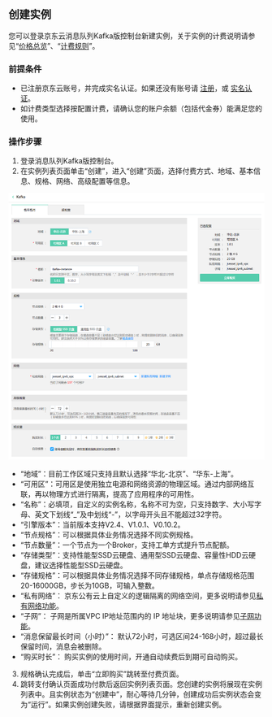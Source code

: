 ## 创建实例

您可以登录京东云消息队列Kafka版控制台新建实例，关于实例的计费说明请参见“[价格总览](../Pricing/Price-Overview.md)”、“[计费规则](../Pricing/Billing-Rules.md)”。

### 前提条件
- 已注册京东云账号，并完成实名认证。如果还没有账号请 [注册](https://accounts.jdcloud.com/p/regPage?source=jdcloud&ReturnUrl=https%3a%2f%2fuc.jdcloud.com%2fpassport%2fcomplete%3freturnUrl%3dhttps%3a%2f%2fwww.jdcloud.com)，或 [实名认证](https://uc.jdcloud.com/account/certify)。
- 如计费类型选择按配置计费，请确认您的账户余额（包括代金券）能满足您的使用。

### 操作步骤
1. 登录消息队列Kafka版控制台。</br>
2. 在实例列表页面单击“创建”，进入“创建”页面，选择付费方式、地域、基本信息、规格、网络、高级配置等信息。</br>

![查询1](../../../../image/Internet-Middleware/JCS-for-Kafka/创建实例.png)

* “地域”：目前工作区域只支持且默认选择“华北-北京”、“华东-上海”。</br>
* “可用区”：可用区是使用独立电源和网络资源的物理区域。通过内部网络互联，再以物理方式进行隔离，提高了应用程序的可用性。</br> 
* “名称”：必填项，自定义的实例名称，名称不可为空，只支持数字、大小写字母、英文下划线“_”及中划线“-”，以字母开头且不能超过32字符。</br>
* “引擎版本”：当前版本支持V2.4、V1.0.1、V0.10.2。</br>
* “节点规格”：可以根据具体业务情况选择不同实例规格。</br>
* “节点数量”：一个节点为一个Broker，支持工单方式提升节点配额。</br> 
* “存储类型”：支持性能型SSD云硬盘、通用型SSD云硬盘、容量性HDD云硬盘，建议选择性能型SSD云硬盘。</br>
* “存储规格”：可以根据具体业务情况选择不同存储规格，单点存储规格范围20-16000GB，步长为10GB，可输入整数。</br>
* “私有网络”： 京东公有云上自定义的逻辑隔离的网络空间，更多说明请参见[私有网络功能]( https://docs.jdcloud.com/cn/virtual-private-cloud/vpc-features)。</br>
* “子网”： 子网是所属VPC IP地址范围内的 IP 地址块，更多说明请参见[子网功能]( https://docs.jdcloud.com/cn/virtual-private-cloud/subnet-features)。</br>
* “消息保留最长时间（小时）”： 默认72小时，可选区间24-168小时，超过最长保留时间，消息会被删除。</br>
* “购买时长”： 购买实例的使用时间，开通自动续费后到期可自动购买。</br>

3. 规格确认完成后，单击“立即购买”跳转至付费页面。</br>
4. 跳转支付确认页面成功付款后返回实例列表页面。您创建的实例将展现在实例列表中。且实例状态为“创建中”，耐心等待几分钟，创建成功后实例状态会变为“运行”。如果实例创建失败，请根据界面提示，重新创建实例。</br>


